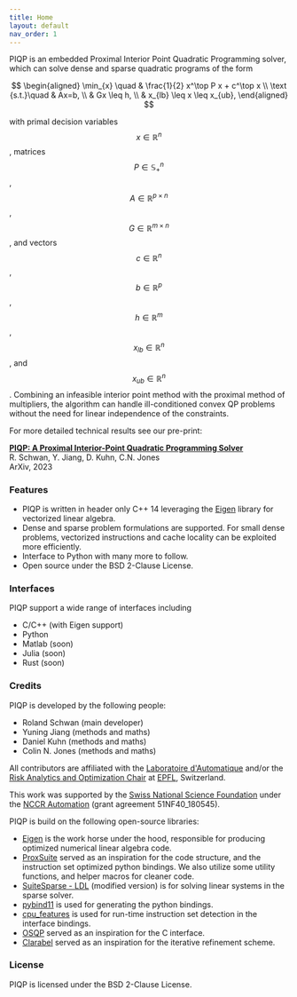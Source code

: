 ```yaml
---
title: Home
layout: default
nav_order: 1
---
```


PIQP is an embedded Proximal Interior Point Quadratic Programming solver, which can solve dense and sparse quadratic programs of the form

$$
\begin{aligned}
\min_{x} \quad & \frac{1}{2} x^\top P x + c^\top x \\
\text {s.t.}\quad & Ax=b, \\
& Gx \leq h, \\
& x_{lb} \leq x \leq x_{ub},
\end{aligned}
$$

with primal decision variables $$x \in \mathbb{R}^n$$, matrices $$P\in \mathbb{S}_+^n$$, $$A \in \mathbb{R}^{p \times n}$$,  $$G \in \mathbb{R}^{m \times n}$$, and vectors $$c \in \mathbb{R}^n$$, $$b \in \mathbb{R}^p$$, $$h \in \mathbb{R}^m$$, $$x_{lb} \in \mathbb{R}^n$$, and $$x_{ub} \in \mathbb{R}^n$$. Combining an infeasible interior point method with the proximal method of multipliers, the algorithm can handle ill-conditioned convex QP problems without the need for linear independence of the constraints.

For more detailed technical results see our pre-print:

[**PIQP: A Proximal Interior-Point Quadratic Programming Solver**](https://arxiv.org/abs/2304.00290)<br>
R. Schwan, Y. Jiang, D. Kuhn, C.N. Jones<br>
ArXiv, 2023

### Features

* PIQP is written in header only C++ 14 leveraging the [Eigen](https://eigen.tuxfamily.org/index.php?title=Main_Page) library for vectorized linear algebra.
* Dense and sparse problem formulations are supported. For small dense problems, vectorized instructions and cache locality can be exploited more efficiently.
* Interface to Python with many more to follow.
* Open source under the BSD 2-Clause License.

### Interfaces

PIQP support a wide range of interfaces including
* C/C++ (with Eigen support)
* Python
* Matlab (soon)
* Julia (soon)
* Rust (soon)

### Credits

PIQP is developed by the following people:
* Roland Schwan (main developer)
* Yuning Jiang (methods and maths)
* Daniel Kuhn (methods and maths)
* Colin N. Jones (methods and maths)

All contributors are affiliated with the [Laboratoire d'Automatique](https://www.epfl.ch/labs/la/) and/or the [Risk Analytics and Optimization Chair](https://www.epfl.ch/labs/rao/) at [EPFL](https://www.epfl.ch/), Switzerland.

This work was supported by the [Swiss National Science Foundation](https://www.snf.ch/) under the [NCCR Automation](https://nccr-automation.ch/) (grant agreement 51NF40_180545).

PIQP is build on the following open-source libraries:
* [Eigen](https://eigen.tuxfamily.org/index.php?title=Main_Page) is the work horse under the hood, responsible for producing optimized numerical linear algebra code.
* [ProxSuite](https://github.com/Simple-Robotics/proxsuite) served as an inspiration for the code structure, and the instruction set optimized python bindings. We also utilize some utility functions, and helper macros for cleaner code.
* [SuiteSparse - LDL](https://github.com/DrTimothyAldenDavis/SuiteSparse) (modified version) is for solving linear systems in the sparse solver.
* [pybind11](https://github.com/pybind/pybind11) is used for generating the python bindings.
* [cpu_features](https://github.com/google/cpu_features) is used for run-time instruction set detection in the interface bindings.
* [OSQP](https://github.com/osqp/osqp) served as an inspiration for the C interface.
* [Clarabel](https://github.com/oxfordcontrol/Clarabel.rs) served as an inspiration for the iterative refinement scheme.

### License

PIQP is licensed under the BSD 2-Clause License.